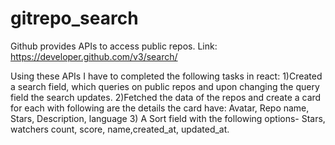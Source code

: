 # gitrepo_search

Github provides APIs to access public repos. Link: https://developer.github.com/v3/search/

Using these APIs I have to completed the following tasks in react:
1)Created a search field, which queries on public repos and upon changing the query field the search updates.
2)Fetched the data of the repos and create a card for each with following are the details the card have: Avatar, Repo name, Stars, Description, language 
3) A Sort field with the following options-  Stars, watchers count, score, name,created_at, updated_at.
